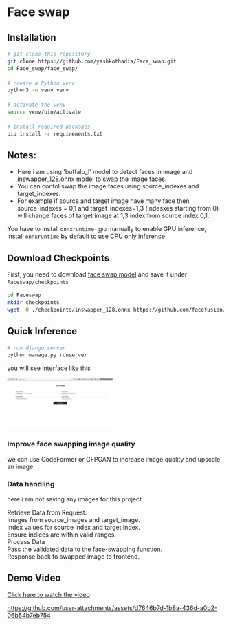 # Face swap

## Installation

```bash
# git clone this repository
git clone https://github.com/yashkothadia/Face_swap.git
cd Face_swap/face_swap/

# create a Python venv
python3 -m venv venv

# activate the venv
source venv/bin/activate

# install required packages
pip install -r requirements.txt
```

## Notes:
- Here i am using 'buffalo_l' model to detect faces in image and inswapper_128.onnx model to swap the image faces.<br>
- You can contol swap the image faces using source_indexes and target_indexes.<br>
- For example if source and target image have many face then source_indexes = 0,1 and target_indexes=1,3 (indesxes starting from 0) will change faces of target image at 1,3 index from source index 0,1. <br>


You have to install ``onnxruntime-gpu`` manually to enable GPU inference, install ``onnxruntime`` by default to use CPU only inference.

## Download Checkpoints

First, you need to download [face swap model](https://github.com/facefusion/facefusion-assets/releases/download/models/inswapper_128.onnx) and save it under `Faceswap/checkpoints`

```bash
cd Faceswap
mkdir checkpoints
wget -O ./checkpoints/inswapper_128.onnx https://github.com/facefusion/facefusion-assets/releases/download/models/inswapper_128.onnx
```


## Quick Inference

```bash
# run django server
python manage.py runserver
```

you will see interface like this

<left><img src="https://github.com/yashkothadia/Face_swap/blob/main/face_swap/face_swap.png" width="49%" height="49%"></left>

### Improve face swapping image quality
we can use CodeFormer or GFPGAN to increase image quality and upscale an image.

### Data handling 
here i am not saving any images for this project

Retrieve Data from Request.<br>
Images from source_images and target_image.<br>
Index values for source index and target index.<br>
Ensure indices are within valid ranges.<br>
Process Data<br>
Pass the validated data to the face-swapping function.<br>
Response back to swapped image to frontend.

## Demo Video
[Click here to watch the video](https://github.com/yashkothadia/Face_swap/blob/main/face_swap/face_swap-2024-12-15_15.02.17.mp4)


https://github.com/user-attachments/assets/d7646b7d-1b8a-436d-a0b2-06b54b7eb754

